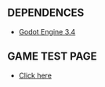 ## DEPENDENCES
- [Godot Engine 3.4](https://godotengine.org/)

## GAME TEST PAGE
- [Click here](https://x-channel.github.io/palavrascruzadas/index.html?id=25308&skip=0)
